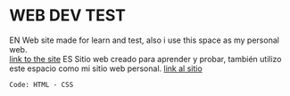 # WEB DEV TEST
EN
Web site made for learn and test, also i use this space as my personal web. </br>
[link to the site](https://codigowaldo.github.io)
ES
Sitio web creado para aprender y probar, también utilizo este espacio como mi sitio web personal.
[link al sitio](https://codigowaldo.github.io)

```
Code: HTML - CSS
```

